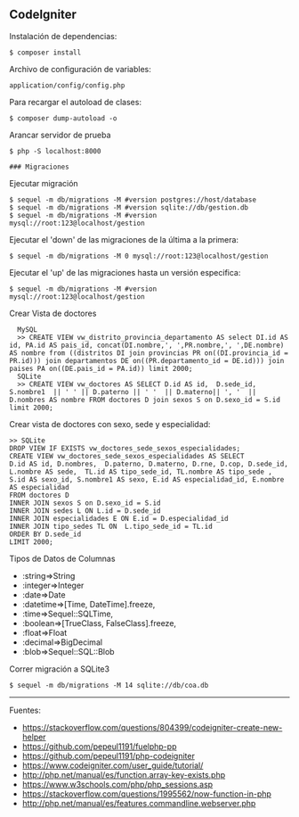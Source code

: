 ## CodeIgniter

Instalación de dependencias:

    $ composer install

Archivo de configuración de variables:

    application/config/config.php

Para recargar el autoload de clases:

    $ composer dump-autoload -o

Arancar servidor de prueba

    $ php -S localhost:8000

    ### Migraciones

Ejecutar migración

    $ sequel -m db/migrations -M #version postgres://host/database
    $ sequel -m db/migrations -M #version sqlite://db/gestion.db
    $ sequel -m db/migrations -M #version mysql://root:123@localhost/gestion

Ejecutar el 'down' de las migraciones de la última a la primera:

    $ sequel -m db/migrations -M 0 mysql://root:123@localhost/gestion

Ejecutar el 'up' de las migraciones hasta un versión especifica:

    $ sequel -m db/migrations -M #version mysql://root:123@localhost/gestion

Crear Vista de doctores

      MySQL
      >> CREATE VIEW vw_distrito_provincia_departamento AS select DI.id AS id, PA.id AS pais_id, concat(DI.nombre,', ',PR.nombre,', ',DE.nombre) AS nombre from ((distritos DI join provincias PR on((DI.provincia_id = PR.id))) join departamentos DE on((PR.departamento_id = DE.id))) join paises PA on((DE.pais_id = PA.id)) limit 2000;
      SQLite
      >> CREATE VIEW vw_doctores AS SELECT D.id AS id,  D.sede_id,  S.nombre1  || ' ' || D.paterno || ' '  || D.materno|| ', '  || D.nombres AS nombre FROM doctores D join sexos S on D.sexo_id = S.id limit 2000;

Crear vista de doctores con sexo, sede y especialidad:

    >> SQLite
    DROP VIEW IF EXISTS vw_doctores_sede_sexos_especialidades;
    CREATE VIEW vw_doctores_sede_sexos_especialidades AS SELECT
    D.id AS id, D.nombres,  D.paterno, D.materno, D.rne, D.cop, D.sede_id,  L.nombre AS sede,  TL.id AS tipo_sede_id, TL.nombre AS tipo_sede , S.id AS sexo_id, S.nombre1 AS sexo, E.id AS especialidad_id, E.nombre AS especialidad
    FROM doctores D
    INNER JOIN sexos S on D.sexo_id = S.id  
    INNER JOIN sedes L ON L.id = D.sede_id
    INNER JOIN especialidades E ON E.id = D.especialidad_id
    INNER JOIN tipo_sedes TL ON  L.tipo_sede_id = TL.id
    ORDER BY D.sede_id
    LIMIT 2000;

Tipos de Datos de Columnas

+ :string=>String
+ :integer=>Integer
+ :date=>Date
+ :datetime=>[Time, DateTime].freeze,
+ :time=>Sequel::SQLTime,
+ :boolean=>[TrueClass, FalseClass].freeze,
+ :float=>Float
+ :decimal=>BigDecimal
+ :blob=>Sequel::SQL::Blob

Correr migración a SQLite3

    $ sequel -m db/migrations -M 14 sqlite://db/coa.db

---

Fuentes:

+ https://stackoverflow.com/questions/804399/codeigniter-create-new-helper
+ https://github.com/pepeul1191/fuelphp-pp
+ https://github.com/pepeul1191/php-codeigniter
+ https://www.codeigniter.com/user_guide/tutorial/
+ http://php.net/manual/es/function.array-key-exists.php
+ https://www.w3schools.com/php/php_sessions.asp
+ https://stackoverflow.com/questions/1995562/now-function-in-php
+ http://php.net/manual/es/features.commandline.webserver.php
